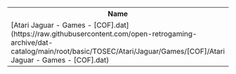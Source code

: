 <table>
<tr><th>Name</th><th>Size</th></tr>
<tr><td>[Atari Jaguar - Games - [COF].dat](https://raw.githubusercontent.com/open-retrogaming-archive/dat-catalog/main/root/basic/TOSEC/Atari/Jaguar/Games/[COF]/Atari Jaguar - Games - [COF].dat)</td><td>817</td></tr>
</table>
